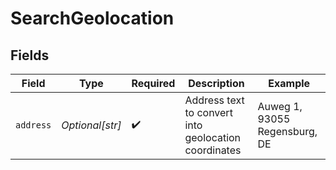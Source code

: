 # SearchGeolocation


## Fields

| Field                                                | Type                                                 | Required                                             | Description                                          | Example                                              |
| ---------------------------------------------------- | ---------------------------------------------------- | ---------------------------------------------------- | ---------------------------------------------------- | ---------------------------------------------------- |
| `address`                                            | *Optional[str]*                                      | :heavy_check_mark:                                   | Address text to convert into geolocation coordinates | Auweg 1, 93055 Regensburg, DE                        |